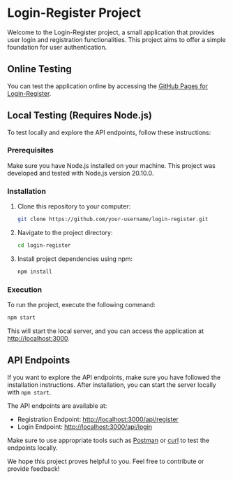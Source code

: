 # Login-Register Project

Welcome to the Login-Register project, a small application that provides user login and registration functionalities. This project aims to offer a simple foundation for user authentication.

## Online Testing

You can test the application online by accessing the [GitHub Pages for Login-Register](https://your-username.github.io/login-register).

## Local Testing (Requires Node.js)

To test locally and explore the API endpoints, follow these instructions:

### Prerequisites

Make sure you have Node.js installed on your machine. This project was developed and tested with Node.js version 20.10.0.

### Installation

1. Clone this repository to your computer:

    ```bash
    git clone https://github.com/your-username/login-register.git
    ```

2. Navigate to the project directory:

    ```bash
    cd login-register
    ```

3. Install project dependencies using npm:

    ```bash
    npm install
    ```

### Execution

To run the project, execute the following command:

```bash
npm start
```

This will start the local server, and you can access the application at [http://localhost:3000](http://localhost:3000).

## API Endpoints

If you want to explore the API endpoints, make sure you have followed the installation instructions. After installation, you can start the server locally with `npm start`.

The API endpoints are available at:

- Registration Endpoint: [http://localhost:3000/api/register](http://localhost:3000/api/register)
- Login Endpoint: [http://localhost:3000/api/login](http://localhost:3000/api/login)

Make sure to use appropriate tools such as [Postman](https://www.postman.com/) or [curl](https://curl.se/) to test the endpoints locally.

We hope this project proves helpful to you. Feel free to contribute or provide feedback!
